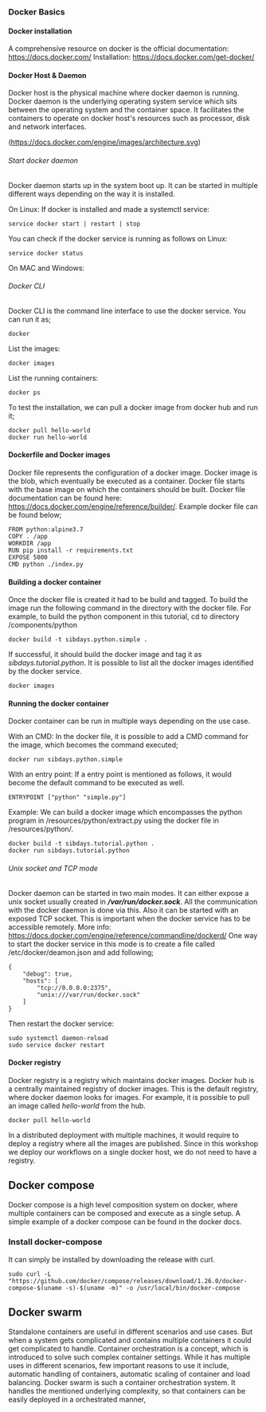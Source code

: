 ### Docker Basics


#### Docker installation
A comprehensive resource on docker is the official documentation: https://docs.docker.com/
Installation: https://docs.docker.com/get-docker/


#### Docker Host & Daemon
Docker host is the physical machine where docker daemon is running. Docker daemon is the underlying operating system service which sits between the operating system and the container space.
It facilitates the containers to operate on docker host's resources such as processor, disk and network interfaces. 

 
(https://docs.docker.com/engine/images/architecture.svg)

###### Start docker daemon
Docker daemon starts up in the system boot up. It can be started in multiple different ways depending on the way it is installed.

On Linux:
If docker is installed and made a systemctl service:
```
service docker start | restart | stop
``` 

You can check if the docker service is running as follows on Linux:

```
service docker status
```

On MAC and Windows:


###### Docker CLI

Docker CLI is the command line interface to use the docker service. You can run it as;

```
docker
```

List the images:

```
docker images
```

List the running containers:
```
docker ps
```

To test the installation, we can pull a docker image from docker hub and run it;

```
docker pull hello-world
docker run hello-world
```


#### Dockerfile and Docker images

Docker file represents the configuration of a docker image. Docker image is the blob, which eventually be executed as a container. Docker file starts with the base image on which the containers should be built.
Docker file documentation can be found here: https://docs.docker.com/engine/reference/builder/. Example docker file can be found below;

```
FROM python:alpine3.7
COPY . /app
WORKDIR /app
RUN pip install -r requirements.txt
EXPOSE 5000
CMD python ./index.py
```


#### Building a docker container

Once the docker file is created it had to be build and tagged. To build the image run the following command in the directory with the docker file.
For example, to build the python component in this tutorial, cd to directory /components/python

```
docker build -t sibdays.python.simple .
```

If successful, it should build the docker image and tag it as *sibdays.tutorial.python*. It is possible to list all the docker images identified by the docker service.

```
docker images
``` 


#### Running the docker container

Docker container can be run in multiple ways depending on the use case.

With an CMD:
In the docker file, it is possible to add a CMD command for the image, which becomes the command executed;

```
docker run sibdays.python.simple
```

With an entry point:
If a entry point is mentioned as follows, it would become the default command to be executed as well.

```
ENTRYPOINT ["python" "simple.py"]
```

Example:
We can build a docker image which encompasses the python program in /resources/python/extract.py using the docker file in /resources/python/.

```
docker build -t sibdays.tutorial.python .
docker run sibdays.tutorial.python
``` 

###### Unix socket and TCP mode
Docker daemon can be started in two main modes. It can either expose a unix socket usually created in ***/var/run/docker.sock***. All the communication with the docker daemon is done via this.
Also it can be started with an exposed TCP socket. This is important when the docker service has to be accessible remotely. More info: https://docs.docker.com/engine/reference/commandline/dockerd/ 
One way to start the docker service in this mode is to create a file called /etc/docker/deamon.json and add following;
```
{
  	"debug": true,
	"hosts": [
		"tcp://0.0.0.0:2375",
		"unix:///var/run/docker.sock"
	]
}
```

Then restart the docker service:
```
sudo systemctl daemon-reload
sudo service docker restart
```

#### Docker registry

Docker registry is a registry which maintains docker images. Docker hub is a centrally maintained registry of docker images. This is the default registry, where docker daemon looks for images.
For example, it is possible to pull an image called *hello-world* from the hub.

```
docker pull hello-world
``` 
In a distributed deployment with multiple machines, it would require to deploy a registry where all the images are published. Since in this workshop we deploy our workflows on a single docker host, we do not need to have a registry.

## Docker compose

Docker compose is a high level composition system on docker, where multiple containers can be composed and execute as a single setup. A simple example of a docker compose can be found in the docker docs.

### Install docker-compose

It can simply be installed by downloading the release with curl.

```
sudo curl -L "https://github.com/docker/compose/releases/download/1.26.0/docker-compose-$(uname -s)-$(uname -m)" -o /usr/local/bin/docker-compose

```

## Docker swarm

Standalone containers are useful in different scenarios and use cases. But when a system gets complicated and contains multiple containers it could get complicated to handle. Container orchestration is a 
concept, which is introduced to solve such complex container settings. While it has multiple uses in different scenarios, few important reasons to use it include, automatic handling of containers, automatic scaling
of container and load balancing. Docker swarm is such a container orchestration system. It handles the mentioned underlying complexity, so that containers can be easily deployed in a orchestrated manner,
